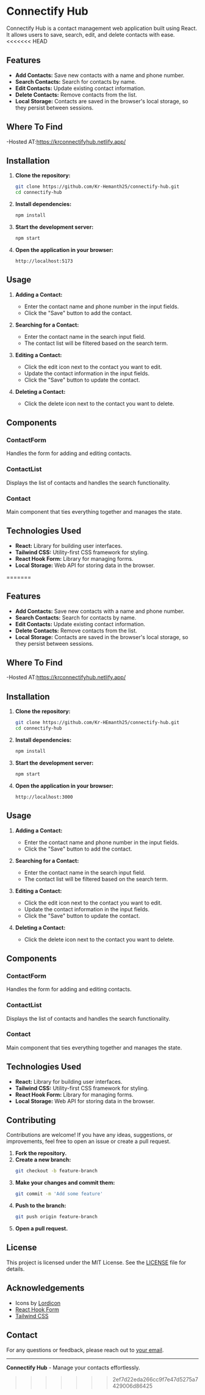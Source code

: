 # Connectify Hub

Connectify Hub is a contact management web application built using React. It allows users to save, search, edit, and delete contacts with ease.
<<<<<<< HEAD

## Features

- **Add Contacts:** Save new contacts with a name and phone number.
- **Search Contacts:** Search for contacts by name.
- **Edit Contacts:** Update existing contact information.
- **Delete Contacts:** Remove contacts from the list.
- **Local Storage:** Contacts are saved in the browser's local storage, so they persist between sessions.

## Where To Find
-Hosted AT:https://krconnectifyhub.netlify.app/

## Installation

1. **Clone the repository:**
    ```bash
    git clone https://github.com/Kr-Hemanth25/connectify-hub.git
    cd connectify-hub
    ```

2. **Install dependencies:**
    ```bash
    npm install
    ```

3. **Start the development server:**
    ```bash
    npm start
    ```

4. **Open the application in your browser:**
    ```
    http://localhost:5173
    ```

## Usage

1. **Adding a Contact:**
   - Enter the contact name and phone number in the input fields.
   - Click the "Save" button to add the contact.

2. **Searching for a Contact:**
   - Enter the contact name in the search input field.
   - The contact list will be filtered based on the search term.

3. **Editing a Contact:**
   - Click the edit icon next to the contact you want to edit.
   - Update the contact information in the input fields.
   - Click the "Save" button to update the contact.

4. **Deleting a Contact:**
   - Click the delete icon next to the contact you want to delete.

## Components

### ContactForm

Handles the form for adding and editing contacts.

### ContactList

Displays the list of contacts and handles the search functionality.

### Contact

Main component that ties everything together and manages the state.

## Technologies Used

- **React:** Library for building user interfaces.
- **Tailwind CSS:** Utility-first CSS framework for styling.
- **React Hook Form:** Library for managing forms.
- **Local Storage:** Web API for storing data in the browser.

=======

## Features

- **Add Contacts:** Save new contacts with a name and phone number.
- **Search Contacts:** Search for contacts by name.
- **Edit Contacts:** Update existing contact information.
- **Delete Contacts:** Remove contacts from the list.
- **Local Storage:** Contacts are saved in the browser's local storage, so they persist between sessions.

## Where To Find
-Hosted AT:https://krconnectifyhub.netlify.app/

## Installation

1. **Clone the repository:**
    ```bash
    git clone https://github.com/Kr-HEmanth25/connectify-hub.git
    cd connectify-hub
    ```

2. **Install dependencies:**
    ```bash
    npm install
    ```

3. **Start the development server:**
    ```bash
    npm start
    ```

4. **Open the application in your browser:**
    ```
    http://localhost:3000
    ```

## Usage

1. **Adding a Contact:**
   - Enter the contact name and phone number in the input fields.
   - Click the "Save" button to add the contact.

2. **Searching for a Contact:**
   - Enter the contact name in the search input field.
   - The contact list will be filtered based on the search term.

3. **Editing a Contact:**
   - Click the edit icon next to the contact you want to edit.
   - Update the contact information in the input fields.
   - Click the "Save" button to update the contact.

4. **Deleting a Contact:**
   - Click the delete icon next to the contact you want to delete.

## Components

### ContactForm

Handles the form for adding and editing contacts.

### ContactList

Displays the list of contacts and handles the search functionality.

### Contact

Main component that ties everything together and manages the state.

## Technologies Used

- **React:** Library for building user interfaces.
- **Tailwind CSS:** Utility-first CSS framework for styling.
- **React Hook Form:** Library for managing forms.
- **Local Storage:** Web API for storing data in the browser.

## Contributing

Contributions are welcome! If you have any ideas, suggestions, or improvements, feel free to open an issue or create a pull request.

1. **Fork the repository.**
2. **Create a new branch:**
    ```bash
    git checkout -b feature-branch
    ```
3. **Make your changes and commit them:**
    ```bash
    git commit -m 'Add some feature'
    ```
4. **Push to the branch:**
    ```bash
    git push origin feature-branch
    ```
5. **Open a pull request.**

## License

This project is licensed under the MIT License. See the [LICENSE](LICENSE) file for details.

## Acknowledgements

- Icons by [Lordicon](https://lordicon.com/)
- [React Hook Form](https://react-hook-form.com/)
- [Tailwind CSS](https://tailwindcss.com/)

## Contact

For any questions or feedback, please reach out to [your email](mailto:youremail@example.com).

---

**Connectify Hub** - Manage your contacts effortlessly.
>>>>>>> 2ef7d22eda266cc9f7e47d5275a7429006d86425

